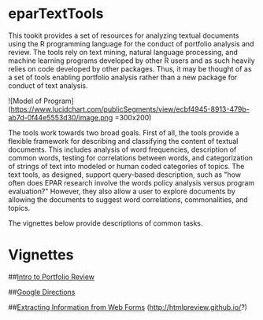 # eparTextTools

This tookit provides a set of resources for analyzing textual documents using the R programming language for the conduct of portfolio analysis and review. The tools rely on text mining, natural language processing, and machine learning programs developed by other R users and as such heavily relies on code developed by other packages. Thus, it may be thought of as a set of tools enabling portfolio analysis rather than a new package for conduct of text analysis.

![Model of Program](https://www.lucidchart.com/publicSegments/view/ecbf4945-8913-479b-ab7d-0f44e5553d30/image.png =300x200)

The tools work towards two broad goals. First of all, the tools provide a flexible framework for describing and classifying the content of textual documents. This includes analysis of word frequencies, description of common words, testing for correlations between words, and categorization of strings of text into modeled or human coded categories of topics. The text tools, as designed, support query-based description, such as "how often does EPAR research involve the words policy analysis versus program evaluation?" However, they also allow a user to explore documents by allowing the documents to suggest word correlations, commonalities, and topics.

The vignettes below provide descriptions of common tasks.

# Vignettes

##[Intro to Portfolio Review](http://htmlpreview.github.io/?https://github.com/ryscott5/eparTextTools/vignettes/Intro_to_Portfolio_Revew.html)

##[Google Directions](http://htmlpreview.github.io/?https://github.com/ryscott5/eparTextTools/vignettes/GoogleDirections.html)

##[Extracting Information from Web Forms](http://htmlpreview.github.io/?https://github.com/ryscott5/eparTextTools/vignettes/Extracting_From_Forms.html)
(http://htmlpreview.github.io/?)

